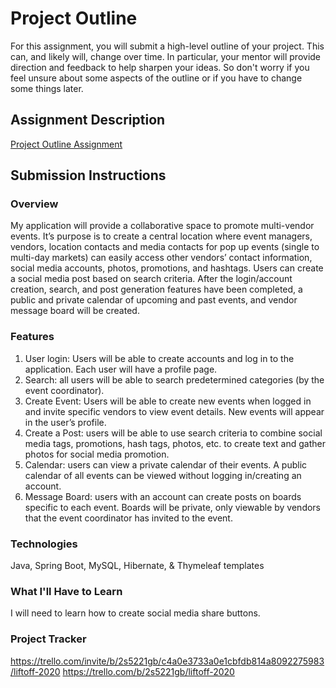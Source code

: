 # Project Outline
For this assignment, you will submit a high-level outline of your project. This can, and likely will, change over time. In particular, your mentor will provide direction and feedback to help sharpen your ideas. So don't worry if you feel unsure about some aspects of the outline or if you have to change some things later.

## Assignment Description
[Project Outline Assignment](https://education.launchcode.org/liftoff/modules/assignments/project-outline)

## Submission Instructions

### Overview
My application will provide a collaborative space to promote multi-vendor events. It’s purpose is to create a central location where event managers, vendors, location contacts and media contacts for pop up events (single to multi-day markets) can easily access other vendors’ contact information, social media accounts, photos, promotions, and hashtags. Users can create a social media post based on search criteria. After the login/account creation, search, and post generation features have been completed, a public and private calendar of upcoming and past events, and vendor message board will be created.

### Features
1. User login: Users will be able to create accounts and log in to the application. Each user will have a profile page.
2. Search: all users will be able to search predetermined categories (by the event coordinator).
3. Create Event: Users will be able to create new events when logged in and invite specific vendors to view event details. New events will appear in the user’s profile.
4. Create a Post: users will be able to use search criteria to combine social media tags, promotions, hash tags, photos, etc. to create text and gather photos for social media promotion.
5. Calendar: users can view a private calendar of their events. A public calendar of all events can be viewed without logging in/creating an account.
6. Message Board: users with an account can create posts on boards specific to each event. Boards will be private, only viewable by vendors that the event coordinator has invited to the event. 

### Technologies
Java, Spring Boot, MySQL, Hibernate, & Thymeleaf templates

### What I'll Have to Learn
I will need to learn how to create social media share buttons. 

### Project Tracker
https://trello.com/invite/b/2s5221gb/c4a0e3733a0e1cbfdb814a8092275983/liftoff-2020
https://trello.com/b/2s5221gb/liftoff-2020
